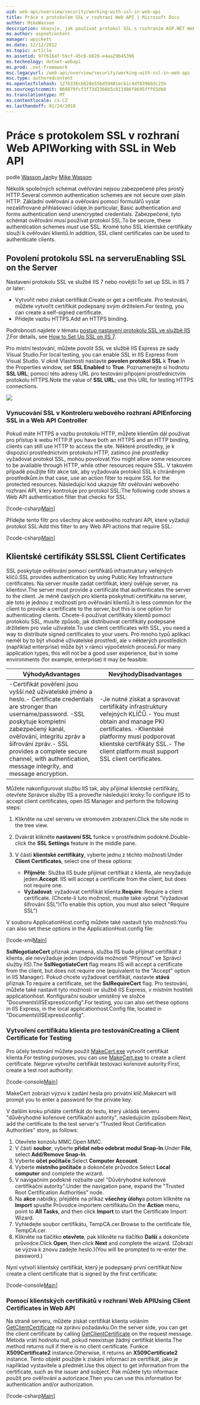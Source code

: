 ```yaml
---
uid: web-api/overview/security/working-with-ssl-in-web-api
title: Práce s protokolem SSL v rozhraní Web API | Microsoft Docs
author: MikeWasson
description: Ukazuje, jak používat protokol SSL s rozhraním ASP.NET Web API, včetně používání certifikátů SSL klienta.
ms.author: aspnetcontent
manager: wpickett
ms.date: 12/12/2012
ms.topic: article
ms.assetid: 97f6164f-59cf-45c0-b820-e4aa29b45396
ms.technology: dotnet-webapi
ms.prod: .net-framework
msc.legacyurl: /web-api/overview/security/working-with-ssl-in-web-api
msc.type: authoredcontent
ms.openlocfilehash: 127b336cb628e55bd59481ecb1c4df83960dc25b
ms.sourcegitcommit: 060879fcf3f73d2366b5c811986f8695fff65db8
ms.translationtype: MT
ms.contentlocale: cs-CZ
ms.lasthandoff: 01/24/2018
---
```

<a name="working-with-ssl-in-web-api"></a><span data-ttu-id="1aa2a-103">Práce s protokolem SSL v rozhraní Web API</span><span class="sxs-lookup"><span data-stu-id="1aa2a-103">Working with SSL in Web API</span></span>
====================
<span data-ttu-id="1aa2a-104">podle [Wasson Jan](https://github.com/MikeWasson)</span><span class="sxs-lookup"><span data-stu-id="1aa2a-104">by [Mike Wasson](https://github.com/MikeWasson)</span></span>

<span data-ttu-id="1aa2a-105">Několik společných schémat ověřování nejsou zabezpečené přes prostý HTTP.</span><span class="sxs-lookup"><span data-stu-id="1aa2a-105">Several common authentication schemes are not secure over plain HTTP.</span></span> <span data-ttu-id="1aa2a-106">Základní ověřování a ověřování pomocí formulářů vyslat nezašifrované přihlašovací údaje.</span><span class="sxs-lookup"><span data-stu-id="1aa2a-106">In particular, Basic authentication and forms authentication send unencrypted credentials.</span></span> <span data-ttu-id="1aa2a-107">Zabezpečené, tyto schémat ověřování *musí* používat protokol SSL.</span><span class="sxs-lookup"><span data-stu-id="1aa2a-107">To be secure, these authentication schemes *must* use SSL.</span></span> <span data-ttu-id="1aa2a-108">Kromě toho SSL klientské certifikáty slouží k ověřování klientů.</span><span class="sxs-lookup"><span data-stu-id="1aa2a-108">In addition, SSL client certificates can be used to authenticate clients.</span></span>

## <a name="enabling-ssl-on-the-server"></a><span data-ttu-id="1aa2a-109">Povolení protokolu SSL na serveru</span><span class="sxs-lookup"><span data-stu-id="1aa2a-109">Enabling SSL on the Server</span></span>

<span data-ttu-id="1aa2a-110">Nastavení protokolu SSL ve službě IIS 7 nebo novější:</span><span class="sxs-lookup"><span data-stu-id="1aa2a-110">To set up SSL in IIS 7 or later:</span></span>

- <span data-ttu-id="1aa2a-111">Vytvořit nebo získat certifikát.</span><span class="sxs-lookup"><span data-stu-id="1aa2a-111">Create or get a certificate.</span></span> <span data-ttu-id="1aa2a-112">Pro testování, můžete vytvořit certifikát podepsaný svým držitelem.</span><span class="sxs-lookup"><span data-stu-id="1aa2a-112">For testing, you can create a self-signed certificate.</span></span>
- <span data-ttu-id="1aa2a-113">Přidejte vazbu HTTPS.</span><span class="sxs-lookup"><span data-stu-id="1aa2a-113">Add an HTTPS binding.</span></span>

<span data-ttu-id="1aa2a-114">Podrobnosti najdete v tématu [postup nastavení protokolu SSL ve službě IIS 7](https://www.iis.net/learn/manage/configuring-security/how-to-set-up-ssl-on-iis).</span><span class="sxs-lookup"><span data-stu-id="1aa2a-114">For details, see [How to Set Up SSL on IIS 7](https://www.iis.net/learn/manage/configuring-security/how-to-set-up-ssl-on-iis).</span></span>

<span data-ttu-id="1aa2a-115">Pro místní testování, můžete povolit SSL ve službě IIS Express ze sady Visual Studio.</span><span class="sxs-lookup"><span data-stu-id="1aa2a-115">For local testing, you can enable SSL in IIS Express from Visual Studio.</span></span> <span data-ttu-id="1aa2a-116">V okně Vlastnosti nastavte **povolen protokol SSL** k **True**.</span><span class="sxs-lookup"><span data-stu-id="1aa2a-116">In the Properties window, set **SSL Enabled** to **True**.</span></span> <span data-ttu-id="1aa2a-117">Poznamenejte si hodnotu **SSL URL**; pomocí této adresy URL pro testování připojení prostřednictvím protokolu HTTPS.</span><span class="sxs-lookup"><span data-stu-id="1aa2a-117">Note the value of **SSL URL**; use this URL for testing HTTPS connections.</span></span>

![](working-with-ssl-in-web-api/_static/image1.png)

### <a name="enforcing-ssl-in-a-web-api-controller"></a><span data-ttu-id="1aa2a-118">Vynucování SSL v Kontroleru webového rozhraní API</span><span class="sxs-lookup"><span data-stu-id="1aa2a-118">Enforcing SSL in a Web API Controller</span></span>

<span data-ttu-id="1aa2a-119">Pokud máte HTTPS a vazbu protokolu HTTP, můžete klientům dál používat pro přístup k webu HTTP.</span><span class="sxs-lookup"><span data-stu-id="1aa2a-119">If you have both an HTTPS and an HTTP binding, clients can still use HTTP to access the site.</span></span> <span data-ttu-id="1aa2a-120">Některé prostředky, je k dispozici prostřednictvím protokolu HTTP, zatímco jiné prostředky vyžadovat protokol SSL, mohou povolovat.</span><span class="sxs-lookup"><span data-stu-id="1aa2a-120">You might allow some resources to be available through HTTP, while other resources require SSL.</span></span> <span data-ttu-id="1aa2a-121">V takovém případě použijte filtr akce tak, aby vyžadovala protokol SSL k chráněným prostředkům.</span><span class="sxs-lookup"><span data-stu-id="1aa2a-121">In that case, use an action filter to require SSL for the protected resources.</span></span> <span data-ttu-id="1aa2a-122">Následující kód ukazuje filtr ověřování webového rozhraní API, který kontroluje pro protokol SSL:</span><span class="sxs-lookup"><span data-stu-id="1aa2a-122">The following code shows a Web API authentication filter that checks for SSL:</span></span>

[!code-csharp[Main](working-with-ssl-in-web-api/samples/sample1.cs)]

<span data-ttu-id="1aa2a-123">Přidejte tento filtr pro všechny akce webového rozhraní API, které vyžadují protokol SSL:</span><span class="sxs-lookup"><span data-stu-id="1aa2a-123">Add this filter to any Web API actions that require SSL:</span></span>

[!code-csharp[Main](working-with-ssl-in-web-api/samples/sample2.cs)]

## <a name="ssl-client-certificates"></a><span data-ttu-id="1aa2a-124">Klientské certifikáty SSL</span><span class="sxs-lookup"><span data-stu-id="1aa2a-124">SSL Client Certificates</span></span>

<span data-ttu-id="1aa2a-125">SSL poskytuje ověřování pomocí certifikátů infrastruktury veřejných klíčů.</span><span class="sxs-lookup"><span data-stu-id="1aa2a-125">SSL provides authentication by using Public Key Infrastructure certificates.</span></span> <span data-ttu-id="1aa2a-126">Na server musíte zadat certifikát, který ověřuje server, na klientovi.</span><span class="sxs-lookup"><span data-stu-id="1aa2a-126">The server must provide a certificate that authenticates the server to the client.</span></span> <span data-ttu-id="1aa2a-127">Je méně častých pro klienta poskytnutí certifikátu na server, ale toto je jednou z možností pro ověřování klientů.</span><span class="sxs-lookup"><span data-stu-id="1aa2a-127">It is less common for the client to provide a certificate to the server, but this is one option for authenticating clients.</span></span> <span data-ttu-id="1aa2a-128">Chcete-li používat certifikáty klientů pomocí protokolu SSL, musíte způsob, jak distribuovat certifikáty podepsané držitelem pro vaše uživatele.</span><span class="sxs-lookup"><span data-stu-id="1aa2a-128">To use client certificates with SSL, you need a way to distribute signed certificates to your users.</span></span> <span data-ttu-id="1aa2a-129">Pro mnoho typů aplikací neměl by to být vhodné uživatelské prostředí, ale v některých prostředích (například enterprise) může být v rámci výpočetních procesů.</span><span class="sxs-lookup"><span data-stu-id="1aa2a-129">For many application types, this will not be a good user experience, but in some environments (for example, enterprise) it may be feasible.</span></span>

| <span data-ttu-id="1aa2a-130">Výhody</span><span class="sxs-lookup"><span data-stu-id="1aa2a-130">Advantages</span></span> | <span data-ttu-id="1aa2a-131">Nevýhody</span><span class="sxs-lookup"><span data-stu-id="1aa2a-131">Disadvantages</span></span> |
| --- | --- |
| <span data-ttu-id="1aa2a-132">-Certifikát pověření jsou vyšší než uživatelské jméno a heslo.</span><span class="sxs-lookup"><span data-stu-id="1aa2a-132">- Certificate credentials are stronger than username/password.</span></span> <span data-ttu-id="1aa2a-133">-SSL poskytuje kompletní zabezpečený kanál, ověřování, integritu zpráv a šifrování zpráv.</span><span class="sxs-lookup"><span data-stu-id="1aa2a-133">- SSL provides a complete secure channel, with authentication, message integrity, and message encryption.</span></span> | <span data-ttu-id="1aa2a-134">-Je nutné získat a spravovat certifikáty infrastruktury veřejných KLÍČŮ.</span><span class="sxs-lookup"><span data-stu-id="1aa2a-134">- You must obtain and manage PKI certificates.</span></span> <span data-ttu-id="1aa2a-135">-Klientské platformy musí podporovat klientské certifikáty SSL.</span><span class="sxs-lookup"><span data-stu-id="1aa2a-135">- The client platform must support SSL client certificates.</span></span> |

<span data-ttu-id="1aa2a-136">Můžete nakonfigurovat službu IIS tak, aby přijímal klientské certifikáty, otevřete Správce služby IIS a proveďte následující kroky:</span><span class="sxs-lookup"><span data-stu-id="1aa2a-136">To configure IIS to accept client certificates, open IIS Manager and perform the following steps:</span></span>

1. <span data-ttu-id="1aa2a-137">Klikněte na uzel serveru ve stromovém zobrazení.</span><span class="sxs-lookup"><span data-stu-id="1aa2a-137">Click the site node in the tree view.</span></span>
2. <span data-ttu-id="1aa2a-138">Dvakrát klikněte **nastavení SSL** funkce v prostředním podokně.</span><span class="sxs-lookup"><span data-stu-id="1aa2a-138">Double-click the **SSL Settings** feature in the middle pane.</span></span>
3. <span data-ttu-id="1aa2a-139">V části **klientské certifikáty**, vyberte jednu z těchto možností:</span><span class="sxs-lookup"><span data-stu-id="1aa2a-139">Under **Client Certificates**, select one of these options:</span></span> 

    - <span data-ttu-id="1aa2a-140">**Přijměte**: Služba IIS bude přijímat certifikát z klienta, ale nevyžaduje jeden.</span><span class="sxs-lookup"><span data-stu-id="1aa2a-140">**Accept**: IIS will accept a certificate from the client, but does not require one.</span></span>
    - <span data-ttu-id="1aa2a-141">**Vyžadovat**: vyžadovat certifikát klienta.</span><span class="sxs-lookup"><span data-stu-id="1aa2a-141">**Require**: Require a client certificate.</span></span> <span data-ttu-id="1aa2a-142">(Chcete-li tuto možnost, musíte také vybrat "Vyžadovat šifrování SSL")</span><span class="sxs-lookup"><span data-stu-id="1aa2a-142">(To enable this option, you must also select "Require SSL")</span></span>

<span data-ttu-id="1aa2a-143">V souboru ApplicationHost.config můžete také nastavit tyto možnosti:</span><span class="sxs-lookup"><span data-stu-id="1aa2a-143">You can also set these options in the ApplicationHost.config file:</span></span>

[!code-xml[Main](working-with-ssl-in-web-api/samples/sample3.xml)]

<span data-ttu-id="1aa2a-144">**SslNegotiateCert** příznak znamená, služba IIS bude přijímat certifikát z klienta, ale nevyžaduje jeden (odpovídá možnosti "Přijmout" ve Správci služby IIS).</span><span class="sxs-lookup"><span data-stu-id="1aa2a-144">The **SslNegotiateCert** flag means IIS will accept a certificate from the client, but does not require one (equivalent to the "Accept" option in IIS Manager).</span></span> <span data-ttu-id="1aa2a-145">Pokud chcete vyžadovat certifikát, nastavte **stává** příznak.</span><span class="sxs-lookup"><span data-stu-id="1aa2a-145">To require a certificate, set the **SslRequireCert** flag.</span></span> <span data-ttu-id="1aa2a-146">Pro testování, můžete také nastavit tyto možnosti ve službě IIS Express, v místním hostiteli applicationhost. Konfigurační soubor umístěný ve složce "Documents\IISExpress\config".</span><span class="sxs-lookup"><span data-stu-id="1aa2a-146">For testing, you can also set these options in IIS Express, in the local applicationhost.Config file, located in "Documents\IISExpress\config".</span></span>

### <a name="creating-a-client-certificate-for-testing"></a><span data-ttu-id="1aa2a-147">Vytvoření certifikátu klienta pro testování</span><span class="sxs-lookup"><span data-stu-id="1aa2a-147">Creating a Client Certificate for Testing</span></span>

<span data-ttu-id="1aa2a-148">Pro účely testování můžete použít [MakeCert.exe](https://msdn.microsoft.com/library/bfsktky3.aspx) vytvořit certifikát klienta.</span><span class="sxs-lookup"><span data-stu-id="1aa2a-148">For testing purposes, you can use [MakeCert.exe](https://msdn.microsoft.com/library/bfsktky3.aspx) to create a client certificate.</span></span> <span data-ttu-id="1aa2a-149">Nejprve vytvořte certifikát testovací kořenové autority:</span><span class="sxs-lookup"><span data-stu-id="1aa2a-149">First, create a test root authority:</span></span>

[!code-console[Main](working-with-ssl-in-web-api/samples/sample4.cmd)]

<span data-ttu-id="1aa2a-150">MakeCert zobrazí výzvu k zadání hesla pro privátní klíč.</span><span class="sxs-lookup"><span data-stu-id="1aa2a-150">Makecert will prompt you to enter a password for the private key.</span></span>

<span data-ttu-id="1aa2a-151">V dalším kroku přidáte certifikát do testu, který ukládá serveru "důvěryhodné kořenové certifikační autority", následujícím způsobem:</span><span class="sxs-lookup"><span data-stu-id="1aa2a-151">Next, add the certificate to the test server's "Trusted Root Certification Authorities" store, as follows:</span></span>

1. <span data-ttu-id="1aa2a-152">Otevřete konzolu MMC.</span><span class="sxs-lookup"><span data-stu-id="1aa2a-152">Open MMC.</span></span>
2. <span data-ttu-id="1aa2a-153">V části **soubor**, vyberte **přidat nebo odebrat modul Snap-In**.</span><span class="sxs-lookup"><span data-stu-id="1aa2a-153">Under **File**, select **Add/Remove Snap-In**.</span></span>
3. <span data-ttu-id="1aa2a-154">Vyberte **účet počítače**.</span><span class="sxs-lookup"><span data-stu-id="1aa2a-154">Select **Computer Account**.</span></span>
4. <span data-ttu-id="1aa2a-155">Vyberte **místního počítače** a dokončete průvodce.</span><span class="sxs-lookup"><span data-stu-id="1aa2a-155">Select **Local computer** and complete the wizard.</span></span>
5. <span data-ttu-id="1aa2a-156">V navigačním podokně rozbalte uzel "Důvěryhodné kořenové certifikační autority".</span><span class="sxs-lookup"><span data-stu-id="1aa2a-156">Under the navigation pane, expand the "Trusted Root Certification Authorities" node.</span></span>
6. <span data-ttu-id="1aa2a-157">Na **akce** nabídky, přejděte na příkaz **všechny úlohy**a potom klikněte na **Import** spusťte Průvodce importem certifikátu.</span><span class="sxs-lookup"><span data-stu-id="1aa2a-157">On the **Action** menu, point to **All Tasks**, and then click **Import** to start the Certificate Import Wizard.</span></span>
7. <span data-ttu-id="1aa2a-158">Vyhledejte soubor certifikátu, TempCA.cer.</span><span class="sxs-lookup"><span data-stu-id="1aa2a-158">Browse to the certificate file, TempCA.cer.</span></span>
8. <span data-ttu-id="1aa2a-159">Klikněte na tlačítko **otevřete**, pak klikněte na tlačítko **Další** a dokončete průvodce.</span><span class="sxs-lookup"><span data-stu-id="1aa2a-159">Click **Open**, then click **Next** and complete the wizard.</span></span> <span data-ttu-id="1aa2a-160">(Zobrazí se výzva k znovu zadejte heslo.)</span><span class="sxs-lookup"><span data-stu-id="1aa2a-160">(You will be prompted to re-enter the password.)</span></span>

<span data-ttu-id="1aa2a-161">Nyní vytvoří klientský certifikát, který je podepsaný první certifikát:</span><span class="sxs-lookup"><span data-stu-id="1aa2a-161">Now create a client certificate that is signed by the first certificate:</span></span>

[!code-console[Main](working-with-ssl-in-web-api/samples/sample5.cmd)]

### <a name="using-client-certificates-in-web-api"></a><span data-ttu-id="1aa2a-162">Pomocí klientských certifikátů v rozhraní Web API</span><span class="sxs-lookup"><span data-stu-id="1aa2a-162">Using Client Certificates in Web API</span></span>

<span data-ttu-id="1aa2a-163">Na straně serveru, můžete získat certifikát klienta voláním [GetClientCertificate](https://msdn.microsoft.com/library/system.net.http.httprequestmessageextensions.getclientcertificate.aspx) na zprávu požadavku.</span><span class="sxs-lookup"><span data-stu-id="1aa2a-163">On the server side, you can get the client certificate by calling [GetClientCertificate](https://msdn.microsoft.com/library/system.net.http.httprequestmessageextensions.getclientcertificate.aspx) on the request message.</span></span> <span data-ttu-id="1aa2a-164">Metoda vrátí hodnotu null, pokud neexistuje žádný certifikát klienta.</span><span class="sxs-lookup"><span data-stu-id="1aa2a-164">The method returns null if there is no client certificate.</span></span> <span data-ttu-id="1aa2a-165">Funkce **X509Certificate2** instance.</span><span class="sxs-lookup"><span data-stu-id="1aa2a-165">Otherwise, it returns an **X509Certificate2** instance.</span></span> <span data-ttu-id="1aa2a-166">Tento objekt použijte k získání informací ze certifikát, jako je například vystavitele a předmět.</span><span class="sxs-lookup"><span data-stu-id="1aa2a-166">Use this object to get information from the certificate, such as the issuer and subject.</span></span> <span data-ttu-id="1aa2a-167">Pak můžete tyto informace použít pro ověřování a autorizace.</span><span class="sxs-lookup"><span data-stu-id="1aa2a-167">Then you can use this information for authentication and/or authorization.</span></span>

[!code-csharp[Main](working-with-ssl-in-web-api/samples/sample6.cs)]

